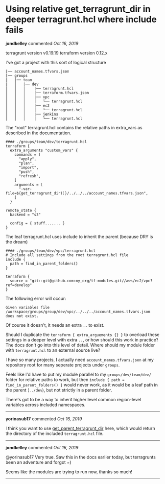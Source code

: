 # Using relative get_terragrunt_dir in deeper terragrunt.hcl where include fails

**jondkelley** commented *Oct 16, 2019*

terragrunt version v0.19.19
terraform version 0.12.x

I've got a project with this sort of logical structure

```
|── account_names.tfvars.json
|── groups
|   |── team
|   │   |── dev
│   │   │    |── terragrunt.hcl
│   │   │    |── terraform.tfvars.json
│   │   │    |── vpc
│   │   │    │   └── terragrunt.hcl
│   │   │    |── ec2
│   │   │    │   └── terragrunt.hcl
│   │   │    |── jenkins
│   │   │    │   └── terragrunt.hcl
```
The "root" terragrunt.hcl contains the relative paths in extra_vars as described in the documentation.

```
#### ./groups/team/dev/terragrunt.hcl
terraform {
  extra_arguments "custom_vars" {
    commands = [
      "apply",
      "plan",
      "import",
      "push",
      "refresh",
    ]
    arguments = [
      "-var-file=${get_terragrunt_dir()}/../../../account_names.tfvars.json",
    ]
  }

remote_state {
  backend = "s3"

  config = { stuff....... }
}
```

The leaf terragrunt.hcl uses include to inherit the parent (because DRY is the dream)

```
#### ./groups/team/dev/vpc/terragrunt.hcl
# Include all settings from the root terragrunt.hcl file
include {
  path = find_in_parent_folders()
}

terraform {
  source = "git::git@github.com:my_org/tf-modules.git//aws/ec2/vpc?ref=develop"
}
```

The following error will occur:

`Given variables file
/workspace/groups/group/dev/vpc/../../../account_names.tfvars.json
does not exist.`

Of course it doesn't, it needs an extra `..` to exist.

Should I duplicate the `terraform { extra_arguements {} }` to overload these settings in a deeper level with extra `..`, or how should this work in practice? The docs don't go into this level of detail. Where should my module folder with `terragrunt.hcl` to an external source live?

I have so many projects, I actually need `account_names.tfvars.json` at my repository root for many seperate projects under `groups`.

Feels like I'd have to put my module parallel to my `groups/dev/team/dev/` folder for relative paths to work, but then `include { path = find_in_parent_folders() }` would never work, as it would be a leaf path in the parent (`../dev`), but not strictly in a parent folder.

There's got to be a way to inherit higher level common region-level variables across included namespaces.
<br />
***


**yorinasub17** commented *Oct 16, 2019*

I think you want to use [get_parent_terragrunt_dir](https://github.com/gruntwork-io/terragrunt#get_parent_terragrunt_dir) here, which would return the directory of the included `terragrunt.hcl` file.
***

**jondkelley** commented *Oct 16, 2019*

@yorinasub17 Very true. Saw this in the docs earlier today, but terragrunts been an adventure and forgot =)

Seems like the modules are trying to run now, thanks so much!
***

